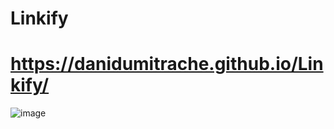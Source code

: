 # Linkify
# https://danidumitrache.github.io/Linkify/
![image](https://user-images.githubusercontent.com/76882185/224290634-ad16062e-6425-4724-bc3e-e6f8a26201fd.png)

